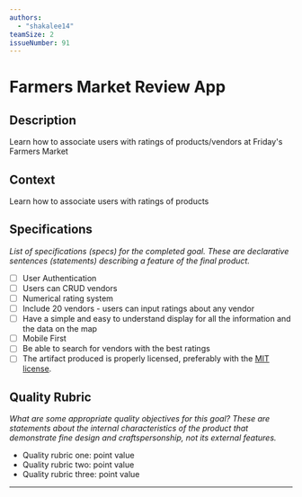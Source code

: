 ```yaml
---
authors:
  - "shakalee14"
teamSize: 2
issueNumber: 91
---
```


# Farmers Market Review App

## Description

Learn how to associate users with ratings of products/vendors at Friday's Farmers Market
## Context

Learn how to associate users with ratings of products
## Specifications

_List of specifications (specs) for the completed goal. These are declarative sentences (statements) describing a feature of the final product._
- [ ] User Authentication
- [ ] Users can CRUD vendors
- [ ] Numerical rating system
- [ ] Include 20 vendors - users can input ratings about any vendor
- [ ] Have a simple and easy to understand display for all the information and the data on the map
- [ ] Mobile First
- [ ] Be able to search for vendors with the best ratings
- [ ] The artifact produced is properly licensed, preferably with the [MIT license](https://opensource.org/licenses/MIT).
## Quality Rubric

_What are some appropriate quality objectives for this goal? These are statements about the internal characteristics of the product that demonstrate fine design and craftspersonship, not its external features._
- Quality rubric one: point value
- Quality rubric two: point value
- Quality rubric three: point value

---





